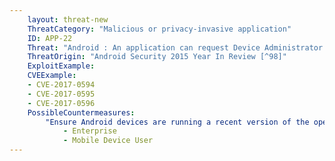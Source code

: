 ```yaml
---
    layout: threat-new
    ThreatCategory: "Malicious or privacy-invasive application"
    ID: APP-22
    Threat: "Android : An application can request Device Administrator access and use it to make it more difficult for the user to remove the application."
    ThreatOrigin: "Android Security 2015 Year In Review [^98]"
    ExploitExample:
    CVEExample:
    - CVE-2017-0594
    - CVE-2017-0595
    - CVE-2017-0596
    PossibleCountermeasures:
        "Ensure Android devices are running a recent version of the operating system. As described at 44:20 in the Google I/O 2016 \"What\'s new in Android security\" (https://www.youtube.com/watch?v=XZzLjllizYs), enhancements were made in Android M or N to ensure that all device admin apps can be uninstalled.":
            - Enterprise
            - Mobile Device User
---
```

